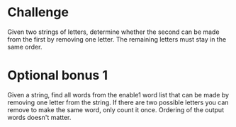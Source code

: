 # Challenge
Given two strings of letters, determine whether the second can be made from the first by removing one letter. The remaining letters must stay in the same order.

# Optional bonus 1

Given a string, find all words from the enable1 word list that can be made by removing one letter from the string. If there are two possible letters you can remove to make the same word, only count it once. Ordering of the output words doesn't matter.


